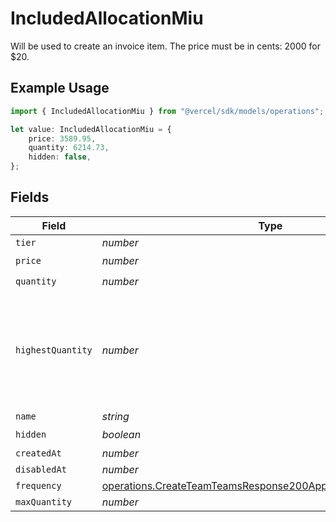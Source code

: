 # IncludedAllocationMiu

Will be used to create an invoice item. The price must be in cents: 2000 for $20.

## Example Usage

```typescript
import { IncludedAllocationMiu } from "@vercel/sdk/models/operations";

let value: IncludedAllocationMiu = {
    price: 3589.95,
    quantity: 6214.73,
    hidden: false,
};
```

## Fields

| Field                                                                                                                                          | Type                                                                                                                                           | Required                                                                                                                                       | Description                                                                                                                                    |
| ---------------------------------------------------------------------------------------------------------------------------------------------- | ---------------------------------------------------------------------------------------------------------------------------------------------- | ---------------------------------------------------------------------------------------------------------------------------------------------- | ---------------------------------------------------------------------------------------------------------------------------------------------- |
| `tier`                                                                                                                                         | *number*                                                                                                                                       | :heavy_minus_sign:                                                                                                                             | N/A                                                                                                                                            |
| `price`                                                                                                                                        | *number*                                                                                                                                       | :heavy_check_mark:                                                                                                                             | N/A                                                                                                                                            |
| `quantity`                                                                                                                                     | *number*                                                                                                                                       | :heavy_check_mark:                                                                                                                             | N/A                                                                                                                                            |
| `highestQuantity`                                                                                                                              | *number*                                                                                                                                       | :heavy_minus_sign:                                                                                                                             | The highest quantity in the current period. Used to render the correct enable/disable UI for add-ons.                                          |
| `name`                                                                                                                                         | *string*                                                                                                                                       | :heavy_minus_sign:                                                                                                                             | N/A                                                                                                                                            |
| `hidden`                                                                                                                                       | *boolean*                                                                                                                                      | :heavy_check_mark:                                                                                                                             | N/A                                                                                                                                            |
| `createdAt`                                                                                                                                    | *number*                                                                                                                                       | :heavy_minus_sign:                                                                                                                             | N/A                                                                                                                                            |
| `disabledAt`                                                                                                                                   | *number*                                                                                                                                       | :heavy_minus_sign:                                                                                                                             | N/A                                                                                                                                            |
| `frequency`                                                                                                                                    | [operations.CreateTeamTeamsResponse200ApplicationJSONFrequency](../../models/operations/createteamteamsresponse200applicationjsonfrequency.md) | :heavy_minus_sign:                                                                                                                             | N/A                                                                                                                                            |
| `maxQuantity`                                                                                                                                  | *number*                                                                                                                                       | :heavy_minus_sign:                                                                                                                             | N/A                                                                                                                                            |